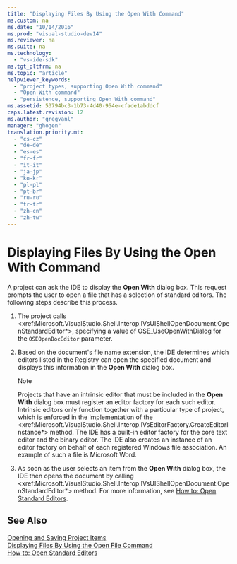 ```yaml
---
title: "Displaying Files By Using the Open With Command"
ms.custom: na
ms.date: "10/14/2016"
ms.prod: "visual-studio-dev14"
ms.reviewer: na
ms.suite: na
ms.technology: 
  - "vs-ide-sdk"
ms.tgt_pltfrm: na
ms.topic: "article"
helpviewer_keywords: 
  - "project types, supporting Open With command"
  - "Open With command"
  - "persistence, supporting Open With command"
ms.assetid: 53794bc3-1b73-4d40-954e-cfade1abddcf
caps.latest.revision: 12
ms.author: "gregvanl"
manager: "ghogen"
translation.priority.mt: 
  - "cs-cz"
  - "de-de"
  - "es-es"
  - "fr-fr"
  - "it-it"
  - "ja-jp"
  - "ko-kr"
  - "pl-pl"
  - "pt-br"
  - "ru-ru"
  - "tr-tr"
  - "zh-cn"
  - "zh-tw"
---
```

# Displaying Files By Using the Open With Command
A project can ask the IDE to display the **Open With** dialog box. This request prompts the user to open a file that has a selection of standard editors. The following steps describe this process.  
  
1.  The project calls \<xref:Microsoft.VisualStudio.Shell.Interop.IVsUIShellOpenDocument.OpenStandardEditor*>, specifying a value of OSE_UseOpenWithDialog for the `OSEOpenDocEditor` parameter.  
  
2.  Based on the document's file name extension, the IDE determines which editors listed in the Registry can open the specified document and displays this information in the **Open With** dialog box.  
  
    > [!NOTE]
    >  Projects that have an intrinsic editor that must be included in the **Open With** dialog box must register an editor factory for each such editor. Intrinsic editors only function together with a particular type of project, which is enforced in the implementation of the \<xref:Microsoft.VisualStudio.Shell.Interop.IVsEditorFactory.CreateEditorInstance*> method. The IDE has a built-in editor factory for the core text editor and the binary editor. The IDE also creates an instance of an editor factory on behalf of each registered Windows file association. An example of such a file is Microsoft Word.  
  
3.  As soon as the user selects an item from the **Open With** dialog box, the IDE then opens the document by calling \<xref:Microsoft.VisualStudio.Shell.Interop.IVsUIShellOpenDocument.OpenStandardEditor*> method. For more information, see [How to: Open Standard Editors](../extensibility/how-to--open-standard-editors.md).  
  
## See Also  
 [Opening and Saving Project Items](../extensibility/opening-and-saving-project-items.md)   
 [Displaying Files By Using the Open File Command](../extensibility/displaying-files-by-using-the-open-file-command.md)   
 [How to: Open Standard Editors](../extensibility/how-to--open-standard-editors.md)